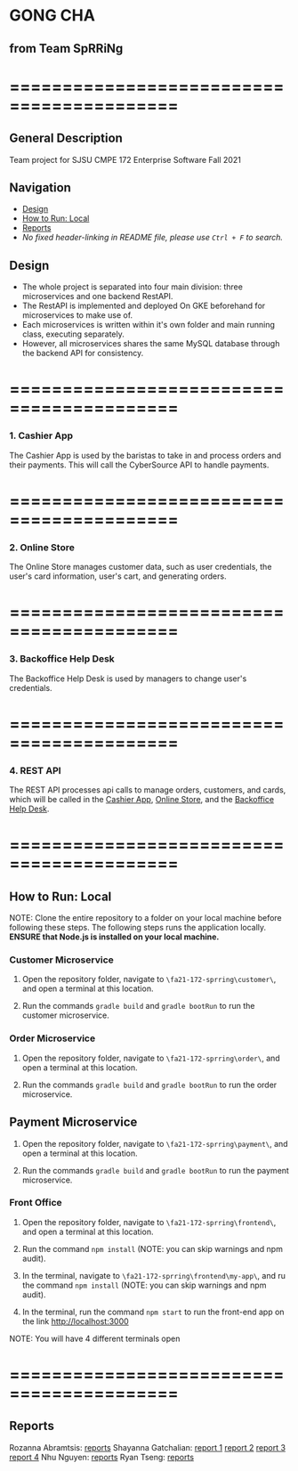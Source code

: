 # GONG CHA
## from Team SpRRiNg
# ==========================================
## General Description

Team project for SJSU CMPE 172 Enterprise Software Fall 2021

## Navigation
 - [Design](##design)
 - [How to Run: Local](##how-to-run:-local)
 - [Reports](##reports)
 - *No fixed header-linking in README file, please use `Ctrl + F` to search.*

## Design
* The whole project is separated into four main division: three microservices and one backend RestAPI.
* The RestAPI is implemented and deployed On GKE beforehand for microservices to make use of.
* Each microservices is written within it's own folder and main running class, executing separately.
* However, all microservices shares the same MySQL database through the backend API for consistency.

# ==========================================

### 1. Cashier App

The Cashier App is used by the baristas to take in and process orders and their payments. This will call the CyberSource API to handle payments.

# ==========================================

### 2. Online Store

The Online Store manages customer data, such as user credentials, the user's card information, user's cart, and generating orders.

# ==========================================

### 3. Backoffice Help Desk

The Backoffice Help Desk is used by managers to change user's credentials.

# ==========================================

### 4. REST API

The REST API processes api calls to manage orders, customers, and cards, which will be called in the [Cashier App](###cashier-app), [Online Store](###online-store), and the [Backoffice Help Desk](###backoffice-help-desk).

# ==========================================

## How to Run: Local

NOTE: Clone the entire repository to a folder on your local machine before following these steps. The following steps runs the application locally. **ENSURE that Node.js is installed on your local machine.**

### Customer Microservice

1. Open the repository folder, navigate to `\fa21-172-sprring\customer\`, and open a terminal at this location.

2. Run the commands `gradle build` and `gradle bootRun` to run the customer microservice.

### Order Microservice

1. Open the repository folder, navigate to `\fa21-172-sprring\order\`, and open a terminal at this location.

2. Run the commands `gradle build` and `gradle bootRun` to run the order microservice.

## Payment Microservice

1. Open the repository folder, navigate to `\fa21-172-sprring\payment\`, and open a terminal at this location.

2. Run the commands `gradle build` and `gradle bootRun` to run the payment microservice.

### Front Office

1. Open the repository folder, navigate to `\fa21-172-sprring\frontend\`, and open a terminal at this location.

2. Run the command `npm install` (NOTE: you can skip warnings and npm audit).

3. In the terminal, navigate to `\fa21-172-sprring\frontend\my-app\`, and ru the command `npm install` (NOTE: you can skip warnings and npm audit).

4. In the terminal, run the command `npm start` to run the front-end app on the link [http://localhost:3000](http://localhost:3000)

NOTE: You will have 4 different terminals open

# ==========================================

## Reports

Rozanna Abramtsis: [reports](weekly_journals/Rozanna/rozanna-reports.md)
Shayanna Gatchalian: [report 1](weekly_journals/Shayanna/Week-1-Report.md) [report 2](weekly_journals/Shayanna/Week-2-Report.md) [report 3](weekly_journals/Shayanna/Week-3-Report.md) [report 4](weekly_journals/Shayanna/Week-4-Report.md)
Nhu Nguyen: [reports](weekly_journals/Nhu/week1.md)
Ryan Tseng: [reports](weekly_journals/Ryan/Weekly-Report.md)
